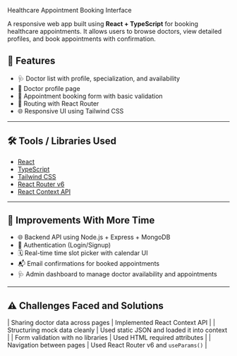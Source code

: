 Healthcare Appointment Booking Interface

A responsive web app built using **React + TypeScript** for booking healthcare appointments. It allows users to browse doctors, view detailed profiles, and book appointments with confirmation.

## 🚀 Features

- 🩺 Doctor list with profile, specialization, and availability
- 📄 Doctor profile page
- 📅 Appointment booking form with basic validation
- 🔁 Routing with React Router
- 🌐 Responsive UI using Tailwind CSS

---

## 🛠 Tools / Libraries Used

- [React](https://reactjs.org/)
- [TypeScript](https://www.typescriptlang.org/)
- [Tailwind CSS](https://tailwindcss.com/)
- [React Router v6](https://reactrouter.com/)
- [React Context API](https://reactjs.org/docs/context.html)

---

## 🔧 Improvements With More Time

- 🌐 Backend API using Node.js + Express + MongoDB
- 🔐 Authentication (Login/Signup)
- 🗓️ Real-time time slot picker with calendar UI
- 📬 Email confirmations for booked appointments
- 🩺 Admin dashboard to manage doctor availability and appointments

---

## ⚠️ Challenges Faced and Solutions

| Sharing doctor data across pages | Implemented React Context API |
| Structuring mock data cleanly | Used static JSON and loaded it into context |
| Form validation with no libraries | Used HTML required attributes |
| Navigation between pages | Used React Router v6 and `useParams()` |
